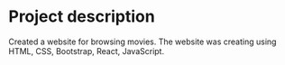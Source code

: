 <h1>Project description</h1>
<p>Created a website for browsing movies. The website was creating using HTML, CSS, Bootstrap, React, JavaScript. </p>